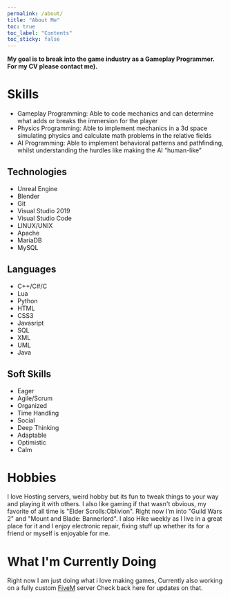 ```yaml
---
permalink: /about/
title: "About Me"
toc: true
toc_label: "Contents"
toc_sticky: false
---
```

**My goal is to break into the game industry as a Gameplay Programmer. For my CV please contact me).**

# Skills
- Gameplay Programming: Able to code mechanics and can determine what adds or breaks the immersion for the player
- Physics Programming: Able to implement mechanics in a 3d space simulating physics and calculate math problems in the relative fields
- AI Programming: Able to implement behavioral patterns and pathfinding, whilst understanding the hurdles like making the AI “human-like”
## Technologies
- Unreal Engine
- Blender
- Git
- Visual Studio 2019
- Visual Studio Code
- LINUX/UNIX
- Apache
- MariaDB
- MySQL

## Languages
- C++/C#/C
- Lua
- Python
- HTML
- CSS3
- Javasript
- SQL
- XML
- UML
- Java

## Soft Skills
- Eager
- Agile/Scrum
- Organized
- Time Handling
- Social
- Deep Thinking
- Adaptable
- Optimistic
- Calm

# Hobbies
I love Hosting servers, weird hobby but its fun to tweak things to your way and playing it with others. I also like gaming if that wasn't obvious, my favorite of all time is "Elder Scrolls:Oblivion". Right now I'm into "Guild Wars 2" and "Mount and Blade: Bannerlord".
I also Hike weekly as I live in a great place for it and I enjoy electronic repair, fixing stuff up whether its for a friend or myself is enjoyable for me. 
# What I'm Currently Doing
Right now I am just doing what i love making games, Currently also working on a fully custom [FiveM](https://fivem.net) server Check back here for updates on that.